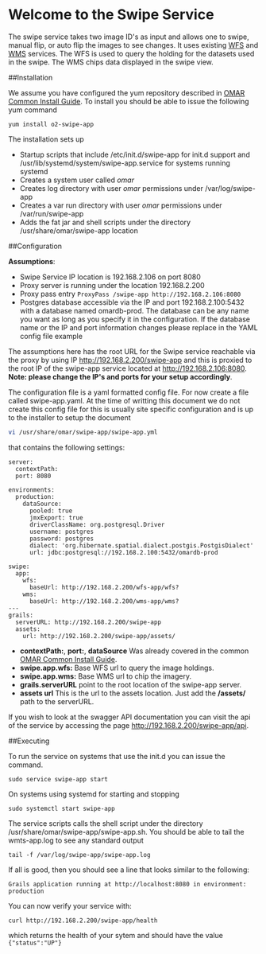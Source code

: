 # Welcome to the Swipe Service

The swipe service takes two image ID's as input and allows one to swipe, manual flip, or auto flip the images to see changes.  It uses existing [WFS](wfs-app.md) and [WMS](wms-app.md) services.  The WFS is used to query the holding for the datasets used in the swipe.  The WMS chips data displayed in the swipe view.


##Installation

We assume you have configured the yum repository described in [OMAR Common Install Guide](common.md).  To install you should be able to issue the following yum command

```
yum install o2-swipe-app
```
The installation sets up

* Startup scripts that include /etc/init.d/swipe-app for init.d support and /usr/lib/systemd/system/swipe-app.service for systems running systemd
* Creates a system user called *omar*
* Creates log directory with user *omar* permissions under /var/log/swipe-app
* Creates a var run directory with user *omar* permissions under /var/run/swipe-app
* Adds the fat jar and shell scripts under the directory /usr/share/omar/swipe-app location

##Configuration

**Assumptions**:

* Swipe Service IP location is 192.168.2.106 on port 8080
* Proxy server is running under the location 192.168.2.200
* Proxy pass entry `ProxyPass /swipe-app http://192.168.2.106:8080`
* Postgres database accessible via the IP and port 192.168.2.100:5432 with a database named omardb-prod.  The database can be any name you want as long as you specify it in the configuration.  If the database name or the IP and port information changes please replace in the YAML config file example

The assumptions here has the root URL for the Swipe service reachable via the proxy by using IP http://192.168.2.200/swipe-app and this is proxied to the root IP of the swipe-app service located at http://192.168.2.106:8080. **Note: please change the IP's and ports for your setup accordingly**.

The configuration file is a yaml formatted config file.   For now create a file called swipe-app.yaml.  At the time of writting this document we do not create this config file for this is usually site specific configuration and is up to the installer to setup the document

```bash
vi /usr/share/omar/swipe-app/swipe-app.yml
```

that contains the following settings:

```
server:
  contextPath:
  port: 8080

environments:
  production:
    dataSource:
      pooled: true
      jmxExport: true
      driverClassName: org.postgresql.Driver
      username: postgres
      password: postgres
      dialect: 'org.hibernate.spatial.dialect.postgis.PostgisDialect'
      url: jdbc:postgresql://192.168.2.100:5432/omardb-prod

swipe:
  app:
    wfs:
      baseUrl: http://192.168.2.200/wfs-app/wfs?
    wms:
      baseUrl: http://192.168.2.200/wms-app/wms?
---
grails:
  serverURL: http://192.168.2.200/swipe-app
  assets:
    url: http://192.168.2.200/swipe-app/assets/
```

* **contextPath:**, **port:**, **dataSource** Was already covered in the common [OMAR Common Install Guide](common.md).
* **swipe.app.wfs:** Base WFS url to query the image holdings.
* **swipe.app.wms:** Base WMS url to chip the imagery.
* **grails.serverURL** point to the root location of the swipe-app server.
* **assets url** This is the url to the assets location.  Just add the **/assets/** path to the serverURL.

If you wish to look at the swagger API documentation you can visit the api of the service by accessing the page http://192.168.2.200/swipe-app/api.


##Executing

To run the service on systems that use the init.d you can issue the command.

```
sudo service swipe-app start
```

On systems using systemd for starting and stopping

```
sudo systemctl start swipe-app
```

The service scripts calls the shell script under the directory /usr/share/omar/swipe-app/swipe-app.sh.   You should be able to tail the wmts-app.log to see any standard output

```
tail -f /var/log/swipe-app/swipe-app.log
```

If all is good, then you should see a line that looks similar to the following:

```
Grails application running at http://localhost:8080 in environment: production
```

You can now verify your service with:

`curl http://192.168.2.200/swipe-app/health`

which returns the health of your sytem and should have the value `{"status":"UP"}`
